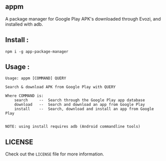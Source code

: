 ## appm

A package manager for Google Play APK's downloaded through Evozi, and installed with adb.

## Install :
```
npm i -g app-package-manager
```

## Usage :
```
Usage: appm [COMMAND] QUERY

Search & download APK from Google Play with QUERY

Where COMMAND is:
    search     --  Search through the Google Play app database
    download   --  Search and download an app from Google Play
    install    --  Search, download and install an app from Google Play


NOTE: using install requires adb (Android commandline tools)

```

## LICENSE
Check out the `LICENSE` file for more information.
